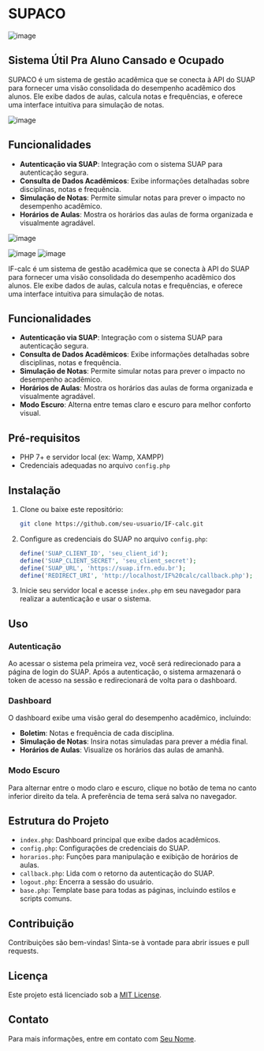 # SUPACO
![image](https://github.com/user-attachments/assets/784d7966-a02b-48d3-879b-75ec3dd1482f)

## Sistema Útil Pra Aluno Cansado e Ocupado

SUPACO é um sistema de gestão acadêmica que se conecta à API do SUAP para fornecer uma visão consolidada do desempenho acadêmico dos alunos. Ele exibe dados de aulas, calcula notas e frequências, e oferece uma interface intuitiva para simulação de notas.

![image](https://github.com/user-attachments/assets/c6fd1065-6035-4038-be0c-03a9ad96d670)



## Funcionalidades

- **Autenticação via SUAP**: Integração com o sistema SUAP para autenticação segura.
- **Consulta de Dados Acadêmicos**: Exibe informações detalhadas sobre disciplinas, notas e frequência.
- **Simulação de Notas**: Permite simular notas para prever o impacto no desempenho acadêmico.
- **Horários de Aulas**: Mostra os horários das aulas de forma organizada e visualmente agradável.

![image](https://github.com/user-attachments/assets/dd58ac42-cbe3-4346-b351-3aa6228f62e0)

![image](https://github.com/user-attachments/assets/5a17c98d-9b9f-47d3-af4c-cdcc5e2ffeb9) ![image](https://github.com/user-attachments/assets/659603f3-6bca-48cd-bea6-6e18f8d554a8)

IF-calc é um sistema de gestão acadêmica que se conecta à API do SUAP para fornecer uma visão consolidada do desempenho acadêmico dos alunos. Ele exibe dados de aulas, calcula notas e frequências, e oferece uma interface intuitiva para simulação de notas.

## Funcionalidades

- **Autenticação via SUAP**: Integração com o sistema SUAP para autenticação segura.
- **Consulta de Dados Acadêmicos**: Exibe informações detalhadas sobre disciplinas, notas e frequência.
- **Simulação de Notas**: Permite simular notas para prever o impacto no desempenho acadêmico.
- **Horários de Aulas**: Mostra os horários das aulas de forma organizada e visualmente agradável.
- **Modo Escuro**: Alterna entre temas claro e escuro para melhor conforto visual.

## Pré-requisitos

- PHP 7+ e servidor local (ex: Wamp, XAMPP)
- Credenciais adequadas no arquivo `config.php`

## Instalação

1. Clone ou baixe este repositório:
    ```sh
    git clone https://github.com/seu-usuario/IF-calc.git
    ```

2. Configure as credenciais do SUAP no arquivo `config.php`:
    ```php
    define('SUAP_CLIENT_ID', 'seu_client_id');
    define('SUAP_CLIENT_SECRET', 'seu_client_secret');
    define('SUAP_URL', 'https://suap.ifrn.edu.br');
    define('REDIRECT_URI', 'http://localhost/IF%20calc/callback.php'); // URL exatamente como registrada no SUAP
    ```

3. Inicie seu servidor local e acesse `index.php` em seu navegador para realizar a autenticação e usar o sistema.

## Uso

### Autenticação

Ao acessar o sistema pela primeira vez, você será redirecionado para a página de login do SUAP. Após a autenticação, o sistema armazenará o token de acesso na sessão e redirecionará de volta para o dashboard.

### Dashboard

O dashboard exibe uma visão geral do desempenho acadêmico, incluindo:

- **Boletim**: Notas e frequência de cada disciplina.
- **Simulação de Notas**: Insira notas simuladas para prever a média final.
- **Horários de Aulas**: Visualize os horários das aulas de amanhã.

### Modo Escuro

Para alternar entre o modo claro e escuro, clique no botão de tema no canto inferior direito da tela. A preferência de tema será salva no navegador.

## Estrutura do Projeto

- `index.php`: Dashboard principal que exibe dados acadêmicos.
- `config.php`: Configurações de credenciais do SUAP.
- `horarios.php`: Funções para manipulação e exibição de horários de aulas.
- `callback.php`: Lida com o retorno da autenticação do SUAP.
- `logout.php`: Encerra a sessão do usuário.
- `base.php`: Template base para todas as páginas, incluindo estilos e scripts comuns.

## Contribuição

Contribuições são bem-vindas! Sinta-se à vontade para abrir issues e pull requests.

## Licença

Este projeto está licenciado sob a [MIT License](LICENSE).

## Contato

Para mais informações, entre em contato com [Seu Nome](mailto:kellyson.medeiros.pdf@gmail.com).

